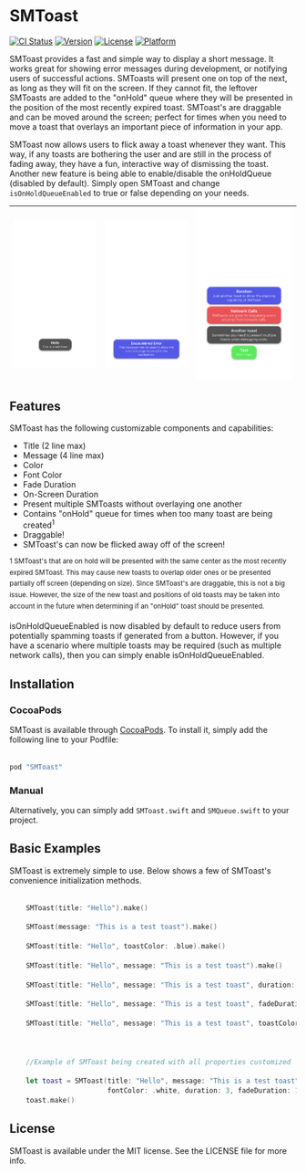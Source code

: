 # SMToast

[![CI Status](http://img.shields.io/travis/mandrusiaks/SMToast.svg?style=flat)](https://travis-ci.org/mandrusiaks/SMToast)
[![Version](https://img.shields.io/cocoapods/v/SMToast.svg?style=flat)](http://cocoapods.org/pods/SMToast)
[![License](https://img.shields.io/cocoapods/l/SMToast.svg?style=flat)](http://cocoapods.org/pods/SMToast)
[![Platform](https://img.shields.io/cocoapods/p/SMToast.svg?style=flat)](http://cocoapods.org/pods/SMToast)

SMToast provides a fast and simple way to display a short message. It works great for showing error messages during development, or notifying users of successful actions. SMToasts will present one on top of the next, as long as they will fit on the screen. If they cannot fit, the leftover SMToasts are added to the "onHold" queue where they will be presented in the position of the most recently expired toast. SMToast's are draggable and can be moved around the screen; perfect for times when you need to move a toast that overlays an important piece of information in your app.

SMToast now allows users to flick away a toast whenever they want. This way, if any toasts are bothering the user and are still in the process of fading away, they have a fun, interactive way of dismissing the toast. Another new feature is being able to enable/disable the onHoldQueue (disabled by default). Simply open SMToast and change ``` isOnHoldQueueEnabled ``` to true or false depending on your needs.  

| ![SMToast](SMToast/Assets/SMToast.png) | ![SMToast2](SMToast/Assets/SMToast2.png) | ![Multi-SMToast](SMToast/Assets/Multi-SMToast.png)|
|:--------------------------------------:|:----------------------------------------:|:-------------------------------------------------:|

## Features
    
SMToast has the following customizable components and capabilities:

* Title (2 line max)
* Message (4 line max)
* Color
* Font Color
* Fade Duration
* On-Screen Duration
* Present multiple SMToasts without overlaying one another
* Contains "onHold" queue for times when too many toast are being created<sup>1</sup>
* Draggable!
* SMToast's can now be flicked away off of the screen!

<sup>1 SMToast's that are on hold will be presented with the same center as the most recently expired SMToast. This may cause new toasts to overlap older ones or be presented partially off screen (depending on size). Since SMToast's are draggable, this is not a big issue. However, the size of the new toast and positions of old toasts may be taken into account in the future when determining if an "onHold" toast should be presented.</sup>

isOnHoldQueueEnabled is now disabled by default to reduce users from potentially spamming toasts if generated from a button. However, if you have a scenario where multiple toasts may be required (such as multiple network calls), then you can simply enable isOnHoldQueueEnabled.

## Installation

### CocoaPods

SMToast is available through [CocoaPods](http://cocoapods.org). To install
it, simply add the following line to your Podfile:

```ruby

pod "SMToast"

```

### Manual

Alternatively, you can simply add ```SMToast.swift``` and ```SMQueue.swift``` to your project.

## Basic Examples

SMToast is extremely simple to use. Below shows a few of SMToast's convenience initialization methods.

```swift

    SMToast(title: "Hello").make()

    SMToast(message: "This is a test toast").make()
    
    SMToast(title: "Hello", toastColor: .blue).make()

    SMToast(title: "Hello", message: "This is a test toast").make()

    SMToast(title: "Hello", message: "This is a test toast", duration: 6).make()

    SMToast(title: "Hello", message: "This is a test toast", fadeDuration: 3).make()

    SMToast(title: "Hello", message: "This is a test toast", toastColor: .blue, fontColor: .white).make()



    //Example of SMToast being created with all properties customized

    let toast = SMToast(title: "Hello", message: "This is a test toast", toastColor: .blue, 
                        fontColor: .white, duration: 3, fadeDuration: 1)
    toast.make()

```

## License

SMToast is available under the MIT license. See the LICENSE file for more info.

